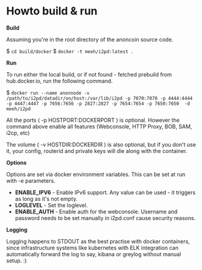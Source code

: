 Howto build & run
==================

**Build**

Assuming you're in the root directory of the anoncoin source code.

$ `cd build/docker`
$ `docker -t meeh/i2pd:latest .`

**Run**

To run either the local build, or if not found - fetched prebuild from hub.docker.io, run the following command.

$ `docker run --name anonnode -v /path/to/i2pd/datadir/on/host:/var/lib/i2pd -p 7070:7070 -p 4444:4444 -p 4447:4447 -p 7656:7656 -p 2827:2827 -p 7654:7654 -p 7650:7650  -d meeh/i2pd`

All the ports ( -p HOSTPORT:DOCKERPORT ) is optional. However the command above enable all features (Webconsole, HTTP Proxy, BOB, SAM, i2cp, etc)

The volume ( -v HOSTDIR:DOCKERDIR ) is also optional, but if you don't use it, your config, routerid and private keys will die along with the container.

**Options**

Options are set via docker environment variables. This can be set at run with -e parameters.

* **ENABLE_IPV6**   - Enable IPv6 support. Any value can be used - it triggers as long as it's not empty.
* **LOGLEVEL**      - Set the loglevel.
* **ENABLE_AUTH**   - Enable auth for the webconsole. Username and password needs to be set manually in i2pd.conf cause security reasons.

**Logging**

Logging happens to STDOUT as the best practise with docker containers, since infrastructure systems like kubernetes with ELK integration can automatically forward the log to say, kibana or greylog without manual setup. :)



